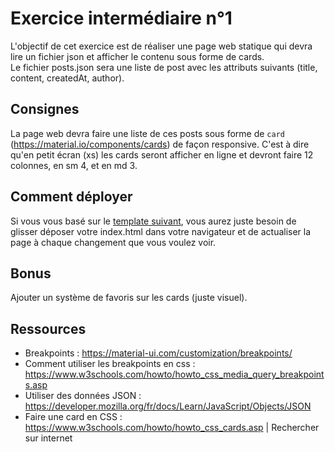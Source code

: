 # Exercice intermédiaire n°1
L'objectif de cet exercice est de réaliser une page web statique qui devra lire un fichier json et afficher le contenu sous forme de cards.
<br /> 
Le fichier posts.json sera une liste de post avec les attributs suivants (title, content, createdAt, author).

## Consignes
La page web devra faire une liste de ces posts sous forme de `card` (https://material.io/components/cards) de façon responsive. 
C'est à dire qu'en petit écran (xs) les cards seront afficher en ligne et devront faire 12 colonnes, en sm 4, et en md 3.

## Comment déployer
Si vous vous basé sur le [template suivant](template/), vous aurez juste besoin de glisser déposer votre index.html dans votre navigateur et de actualiser la page à chaque changement que vous voulez voir.

## Bonus
Ajouter un système de favoris sur les cards (juste visuel).

## Ressources
- Breakpoints : https://material-ui.com/customization/breakpoints/
- Comment utiliser les breakpoints en css : https://www.w3schools.com/howto/howto_css_media_query_breakpoints.asp
- Utiliser des données JSON : https://developer.mozilla.org/fr/docs/Learn/JavaScript/Objects/JSON
- Faire une card en CSS : https://www.w3schools.com/howto/howto_css_cards.asp | Rechercher sur internet